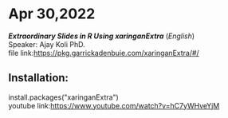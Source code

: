 # Apr 30,2022
***Extraordinary Slides in R Using xaringanExtra*** (*English*) <br />
Speaker: Ajay Koli PhD.<br />
file link:https://pkg.garrickadenbuie.com/xaringanExtra/#/<br />
## Installation:<br />
install.packages("xaringanExtra")<br />
youtube link:https://www.youtube.com/watch?v=hC7yWHveYjM
